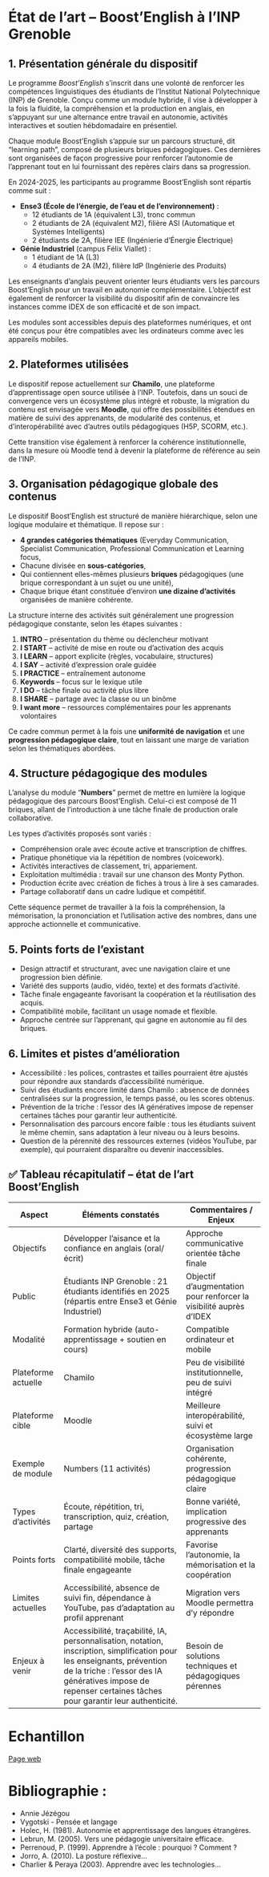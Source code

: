 # État de l’art – Boost’English à l’INP Grenoble

## 1. Présentation générale du dispositif

Le programme *Boost’English* s’inscrit dans une volonté de renforcer les compétences linguistiques des étudiants de l’Institut National Polytechnique (INP) de Grenoble. Conçu comme un module hybride, il vise à développer à la fois la fluidité, la compréhension et la production en anglais, en s’appuyant sur une alternance entre travail en autonomie, activités interactives et soutien hébdomadaire en présentiel.

Chaque module Boost’English s’appuie sur un parcours structuré, dit “learning path”, composé de plusieurs briques pédagogiques. Ces dernières sont organisées de façon progressive pour renforcer l’autonomie de l’apprenant tout en lui fournissant des repères clairs dans sa progression.

En 2024-2025, les participants au programme Boost’English sont répartis comme suit :
- **Ense3 (École de l’énergie, de l’eau et de l’environnement)** :
  - 12 étudiants de 1A (équivalent L3), tronc commun
  - 2 étudiants de 2A (équivalent M2), filière ASI (Automatique et Systèmes Intelligents)
  - 2 étudiants de 2A, filière IEE (Ingénierie d’Énergie Électrique)
- **Génie Industriel** (campus Félix Viallet) :
  - 1 étudiant de 1A (L3)
  - 4 étudiants de 2A (M2), filière IdP (Ingénierie des Produits)

Les enseignants d’anglais peuvent orienter leurs étudiants vers les parcours Boost’English pour un travail en autonomie complémentaire. L’objectif est également de renforcer la visibilité du dispositif afin de convaincre les instances comme IDEX de son efficacité et de son impact.

Les modules sont accessibles depuis des plateformes numériques, et ont été conçus pour être compatibles avec les ordinateurs comme avec les appareils mobiles.

## 2. Plateformes utilisées

Le dispositif repose actuellement sur **Chamilo**, une plateforme d’apprentissage open source utilisée à l’INP. Toutefois, dans un souci de convergence vers un écosystème plus intégré et robuste, la migration du contenu est envisagée vers **Moodle**, qui offre des possibilités étendues en matière de suivi des apprenants, de modularité des contenus, et d’interopérabilité avec d’autres outils pédagogiques (H5P, SCORM, etc.).

Cette transition vise également à renforcer la cohérence institutionnelle, dans la mesure où Moodle tend à devenir la plateforme de référence au sein de l’INP.

## 3. Organisation pédagogique globale des contenus

Le dispositif Boost’English est structuré de manière hiérarchique, selon une logique modulaire et thématique. Il repose sur :

- **4 grandes catégories thématiques** (Everyday Communication, Specialist Communication, Professional Communication et Learning focus,
- Chacune divisée en **sous-catégories**,
- Qui contiennent elles-mêmes plusieurs **briques** pédagogiques (une brique correspondant à un sujet ou une unité),
- Chaque brique étant constituée d’environ **une dizaine d’activités** organisées de manière cohérente.

La structure interne des activités suit généralement une progression pédagogique constante, selon les étapes suivantes :

1. **INTRO** – présentation du thème ou déclencheur motivant
2. **I START** – activité de mise en route ou d’activation des acquis
3. **I LEARN** – apport explicite (règles, vocabulaire, structures)
4. **I SAY** – activité d’expression orale guidée
5. **I PRACTICE** – entraînement autonome
6. **Keywords** – focus sur le lexique utile
7. **I DO** – tâche finale ou activité plus libre
8. **I SHARE** – partage avec la classe ou un binôme
9. **I want more** – ressources complémentaires pour les apprenants volontaires

Ce cadre commun permet à la fois une **uniformité de navigation** et une **progression pédagogique claire**, tout en laissant une marge de variation selon les thématiques abordées.

## 4. Structure pédagogique des modules

L’analyse du module “**Numbers**” permet de mettre en lumière la logique pédagogique des parcours Boost’English. Celui-ci est composé de 11 briques, allant de l’introduction à une tâche finale de production orale collaborative.

Les types d’activités proposés sont variés :
- Compréhension orale avec écoute active et transcription de chiffres.
- Pratique phonétique via la répétition de nombres (voicework).
- Activités interactives de classement, tri, appariement.
- Exploitation multimédia : travail sur une chanson des Monty Python.
- Production écrite avec création de fiches à trous à lire à ses camarades.
- Partage collaboratif dans un cadre ludique et compétitif.

Cette séquence permet de travailler à la fois la compréhension, la mémorisation, la prononciation et l’utilisation active des nombres, dans une approche actionnelle et communicative.

## 5. Points forts de l’existant

- Design attractif et structurant, avec une navigation claire et une progression bien définie.
- Variété des supports (audio, vidéo, texte) et des formats d’activité.
- Tâche finale engageante favorisant la coopération et la réutilisation des acquis.
- Compatibilité mobile, facilitant un usage nomade et flexible.
- Approche centrée sur l’apprenant, qui gagne en autonomie au fil des briques.

## 6. Limites et pistes d’amélioration

- Accessibilité : les polices, contrastes et tailles pourraient être ajustés pour répondre aux standards d’accessibilité numérique.
- Suivi des étudiants encore limité dans Chamilo : absence de données centralisées sur la progression, le temps passé, ou les scores obtenus.
- Prévention de la triche : l’essor des IA génératives impose de repenser certaines tâches pour garantir leur authenticité.
- Personnalisation des parcours encore faible : tous les étudiants suivent le même chemin, sans adaptation à leur niveau ou à leurs besoins.
- Question de la pérennité des ressources externes (vidéos YouTube, par exemple), qui pourraient disparaître ou devenir inaccessibles.


## ✅ Tableau récapitulatif – état de l’art Boost’English

| Aspect | Éléments constatés | Commentaires / Enjeux |
|--------|--------------------|------------------------|
| Objectifs | Développer l’aisance et la confiance en anglais (oral/écrit) | Approche communicative orientée tâche finale |
| Public | Étudiants INP Grenoble : 21 étudiants identifiés en 2025 (répartis entre Ense3 et Génie Industriel) | Objectif d’augmentation pour renforcer la visibilité auprès d’IDEX |
| Modalité | Formation hybride (auto-apprentissage + soutien en cours) | Compatible ordinateur et mobile |
| Plateforme actuelle | Chamilo | Peu de visibilité institutionnelle, peu de suivi intégré |
| Plateforme cible | Moodle | Meilleure interopérabilité, suivi et écosystème large |
| Exemple de module | Numbers (11 activités) | Organisation cohérente, progression pédagogique claire |
| Types d’activités | Écoute, répétition, tri, transcription, quiz, création, partage | Bonne variété, implication progressive des apprenants |
| Points forts | Clarté, diversité des supports, compatibilité mobile, tâche finale engageante | Favorise l’autonomie, la mémorisation et la coopération |
| Limites actuelles | Accessibilité, absence de suivi fin, dépendance à YouTube, pas d’adaptation au profil apprenant | Migration vers Moodle permettra d’y répondre |
| Enjeux à venir | Accessibilité, traçabilité, IA, personnalisation, notation, inscription, simplification pour les enseignants, prévention de la triche : l’essor des IA génératives impose de repenser certaines tâches pour garantir leur authenticité. | Besoin de solutions techniques et pédagogiques pérennes |


# Echantillon

[Page web](https://www.participatory-english-design-project.fr/faq.html)

# Bibliographie :
- Annie Jézégou
- Vygotski - Pensée et langage
- Holec, H. (1981). Autonomie et apprentissage des langues étrangères.
- Lebrun, M. (2005). Vers une pédagogie universitaire efficace.
- Perrenoud, P. (1999). Apprendre à l’école : pourquoi ? Comment ?
- Jorro, A. (2010). La posture réflexive...
- Charlier & Peraya (2003). Apprendre avec les technologies...

